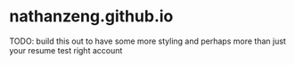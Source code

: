 # nathanzeng.github.io
TODO: build this out to have some more styling and perhaps more than just your resume
test right account
